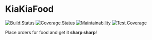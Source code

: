 # KiaKiaFood

[![Build Status](https://travis-ci.org/akhilome/fast-food-fast.svg?branch=develop)](https://travis-ci.org/akhilome/fast-food-fast) [![Coverage Status](https://coveralls.io/repos/github/akhilome/fast-food-fast/badge.svg)](https://coveralls.io/github/akhilome/fast-food-fast) [![Maintainability](https://api.codeclimate.com/v1/badges/58776f26abc459607055/maintainability)](https://codeclimate.com/github/akhilome/fast-food-fast/maintainability) [![Test Coverage](https://api.codeclimate.com/v1/badges/58776f26abc459607055/test_coverage)](https://codeclimate.com/github/akhilome/fast-food-fast/test_coverage) 

Place orders for food and get it **sharp sharp**!